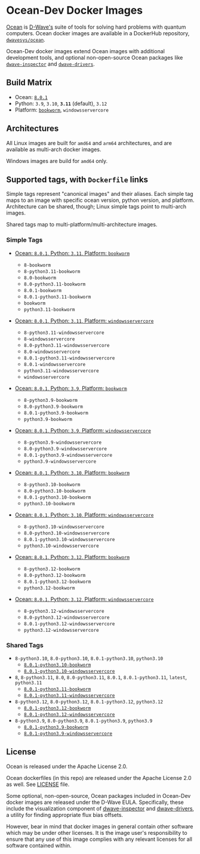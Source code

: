 # Ocean-Dev Docker Images

[Ocean](https://docs.ocean.dwavesys.com/en/stable) is
[D-Wave's](https://www.dwavesys.com) suite of tools for solving hard problems
with quantum computers. Ocean docker images are available in a DockerHub
repository, [`dwavesys/ocean`](https://hub.docker.com/r/dwavesys/ocean).

Ocean-Dev docker images extend Ocean images with additional development tools,
and optional non-open-source Ocean packages like
[`dwave-inspector`](https://github.com/dwavesystems/dwave-inspector) and
[`dwave-drivers`](https://github.com/dwavesystems/dwave-drivers).


## Build Matrix

- Ocean: [`8.0.1`](https://github.com/dwavesystems/dwave-ocean-sdk/releases/8.0.1)
- Python: `3.9`, `3.10`, **`3.11`** (default), `3.12`
- Platform: [`bookworm`](https://wiki.debian.org/DebianBookworm), `windowsservercore`


## Architectures

All Linux images are built for `amd64` and `arm64` architectures, and are available
as multi-arch docker images.

Windows images are build for `amd64` only.


## Supported tags, with `Dockerfile` links

Simple tags represent "canonical images" and their aliases. Each simple tag maps
to an image with specific ocean version, python version, and platform.
Architecture can be shared, though; Linux simple tags point to multi-arch images.

Shared tags map to multi-platform/multi-architecture images.


### Simple Tags

- [Ocean: `8.0.1`, Python: `3.11`, Platform: `bookworm`](https://github.com/dwavesystems/ocean-dev-docker/blob/master/dockerfiles/8/python3.11/bookworm/Dockerfile)
  - `8-bookworm`
  - `8-python3.11-bookworm`
  - `8.0-bookworm`
  - `8.0-python3.11-bookworm`
  - `8.0.1-bookworm`
  - `8.0.1-python3.11-bookworm`
  - `bookworm`
  - `python3.11-bookworm`

- [Ocean: `8.0.1`, Python: `3.11`, Platform: `windowsservercore`](https://github.com/dwavesystems/ocean-dev-docker/blob/master/dockerfiles/8/python3.11/windowsservercore/Dockerfile)
  - `8-python3.11-windowsservercore`
  - `8-windowsservercore`
  - `8.0-python3.11-windowsservercore`
  - `8.0-windowsservercore`
  - `8.0.1-python3.11-windowsservercore`
  - `8.0.1-windowsservercore`
  - `python3.11-windowsservercore`
  - `windowsservercore`

- [Ocean: `8.0.1`, Python: `3.9`, Platform: `bookworm`](https://github.com/dwavesystems/ocean-dev-docker/blob/master/dockerfiles/8/python3.9/bookworm/Dockerfile)
  - `8-python3.9-bookworm`
  - `8.0-python3.9-bookworm`
  - `8.0.1-python3.9-bookworm`
  - `python3.9-bookworm`

- [Ocean: `8.0.1`, Python: `3.9`, Platform: `windowsservercore`](https://github.com/dwavesystems/ocean-dev-docker/blob/master/dockerfiles/8/python3.9/windowsservercore/Dockerfile)
  - `8-python3.9-windowsservercore`
  - `8.0-python3.9-windowsservercore`
  - `8.0.1-python3.9-windowsservercore`
  - `python3.9-windowsservercore`

- [Ocean: `8.0.1`, Python: `3.10`, Platform: `bookworm`](https://github.com/dwavesystems/ocean-dev-docker/blob/master/dockerfiles/8/python3.10/bookworm/Dockerfile)
  - `8-python3.10-bookworm`
  - `8.0-python3.10-bookworm`
  - `8.0.1-python3.10-bookworm`
  - `python3.10-bookworm`

- [Ocean: `8.0.1`, Python: `3.10`, Platform: `windowsservercore`](https://github.com/dwavesystems/ocean-dev-docker/blob/master/dockerfiles/8/python3.10/windowsservercore/Dockerfile)
  - `8-python3.10-windowsservercore`
  - `8.0-python3.10-windowsservercore`
  - `8.0.1-python3.10-windowsservercore`
  - `python3.10-windowsservercore`

- [Ocean: `8.0.1`, Python: `3.12`, Platform: `bookworm`](https://github.com/dwavesystems/ocean-dev-docker/blob/master/dockerfiles/8/python3.12/bookworm/Dockerfile)
  - `8-python3.12-bookworm`
  - `8.0-python3.12-bookworm`
  - `8.0.1-python3.12-bookworm`
  - `python3.12-bookworm`

- [Ocean: `8.0.1`, Python: `3.12`, Platform: `windowsservercore`](https://github.com/dwavesystems/ocean-dev-docker/blob/master/dockerfiles/8/python3.12/windowsservercore/Dockerfile)
  - `8-python3.12-windowsservercore`
  - `8.0-python3.12-windowsservercore`
  - `8.0.1-python3.12-windowsservercore`
  - `python3.12-windowsservercore`


### Shared Tags

- `8-python3.10`, `8.0-python3.10`, `8.0.1-python3.10`, `python3.10`
  - [`8.0.1-python3.10-bookworm`](https://github.com/dwavesystems/ocean-dev-docker/blob/master/dockerfiles/8/python3.10/bookworm/Dockerfile)
  - [`8.0.1-python3.10-windowsservercore`](https://github.com/dwavesystems/ocean-dev-docker/blob/master/dockerfiles/8/python3.10/windowsservercore/Dockerfile)
- `8`, `8-python3.11`, `8.0`, `8.0-python3.11`, `8.0.1`, `8.0.1-python3.11`, `latest`, `python3.11`
  - [`8.0.1-python3.11-bookworm`](https://github.com/dwavesystems/ocean-dev-docker/blob/master/dockerfiles/8/python3.11/bookworm/Dockerfile)
  - [`8.0.1-python3.11-windowsservercore`](https://github.com/dwavesystems/ocean-dev-docker/blob/master/dockerfiles/8/python3.11/windowsservercore/Dockerfile)
- `8-python3.12`, `8.0-python3.12`, `8.0.1-python3.12`, `python3.12`
  - [`8.0.1-python3.12-bookworm`](https://github.com/dwavesystems/ocean-dev-docker/blob/master/dockerfiles/8/python3.12/bookworm/Dockerfile)
  - [`8.0.1-python3.12-windowsservercore`](https://github.com/dwavesystems/ocean-dev-docker/blob/master/dockerfiles/8/python3.12/windowsservercore/Dockerfile)
- `8-python3.9`, `8.0-python3.9`, `8.0.1-python3.9`, `python3.9`
  - [`8.0.1-python3.9-bookworm`](https://github.com/dwavesystems/ocean-dev-docker/blob/master/dockerfiles/8/python3.9/bookworm/Dockerfile)
  - [`8.0.1-python3.9-windowsservercore`](https://github.com/dwavesystems/ocean-dev-docker/blob/master/dockerfiles/8/python3.9/windowsservercore/Dockerfile)


## License

Ocean is released under the Apache License 2.0.

Ocean dockerfiles (in this repo) are released under the Apache License 2.0 as well.
See [LICENSE](./LICENSE) file.

Some optional, non-open-source, Ocean packages included in Ocean-Dev docker images
are released under the D-Wave EULA. Specifically, these include the visualization component
of [dwave-inspector](https://docs.ocean.dwavesys.com/en/stable/licenses/inspector.html)
and [dwave-drivers](https://docs.ocean.dwavesys.com/en/stable/licenses/drivers.html),
a utility for finding appropriate flux bias offsets.

However, bear in mind that docker images in general contain other software which
may be under other licenses. It is the image user's responsibility to ensure
that any use of this image complies with any relevant licenses for all software
contained within.
